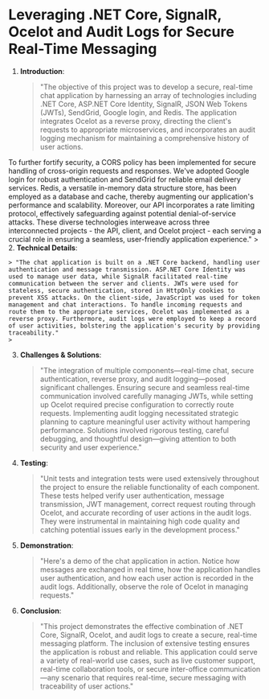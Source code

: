 # Leveraging .NET Core, SignalR, Ocelot and Audit Logs for Secure Real-Time Messaging

1. **Introduction**:
    
    > "The objective of this project was to develop a secure, real-time chat application by harnessing an array of technologies including .NET Core, ASP.NET Core Identity, SignalR, JSON Web Tokens (JWTs), SendGrid, Google login, and Redis. The application integrates Ocelot as a reverse proxy, directing the client's requests to appropriate microservices, and incorporates an audit logging mechanism for maintaining a comprehensive history of user actions.

To further fortify security, a CORS policy has been implemented for secure handling of cross-origin requests and responses. We've adopted Google login for robust authentication and SendGrid for reliable email delivery services. Redis, a versatile in-memory data structure store, has been employed as a database and cache, thereby augmenting our application's performance and scalability. Moreover, our API incorporates a rate limiting protocol, effectively safeguarding against potential denial-of-service attacks.
These diverse technologies interweave across three interconnected projects - the API, client, and Ocelot project - each serving a crucial role in ensuring a seamless, user-friendly application experience."
    >
2. **Technical Details**:
    
    > "The chat application is built on a .NET Core backend, handling user authentication and message transmission. ASP.NET Core Identity was used to manage user data, while SignalR facilitated real-time communication between the server and clients. JWTs were used for stateless, secure authentication, stored in HttpOnly cookies to prevent XSS attacks. On the client-side, JavaScript was used for token management and chat interactions. To handle incoming requests and route them to the appropriate services, Ocelot was implemented as a reverse proxy. Furthermore, audit logs were employed to keep a record of user activities, bolstering the application's security by providing traceability."
    > 
3. **Challenges & Solutions**:
    
    > "The integration of multiple components—real-time chat, secure authentication, reverse proxy, and audit logging—posed significant challenges. Ensuring secure and seamless real-time communication involved carefully managing JWTs, while setting up Ocelot required precise configuration to correctly route requests. Implementing audit logging necessitated strategic planning to capture meaningful user activity without hampering performance. Solutions involved rigorous testing, careful debugging, and thoughtful design—giving attention to both security and user experience."
    > 
4. **Testing**:
    
    > "Unit tests and integration tests were used extensively throughout the project to ensure the reliable functionality of each component. These tests helped verify user authentication, message transmission, JWT management, correct request routing through Ocelot, and accurate recording of user actions in the audit logs. They were instrumental in maintaining high code quality and catching potential issues early in the development process."
    > 
5. **Demonstration**:
    
    > "Here's a demo of the chat application in action. Notice how messages are exchanged in real time, how the application handles user authentication, and how each user action is recorded in the audit logs. Additionally, observe the role of Ocelot in managing requests."
    > 
6. **Conclusion**:
    
    > "This project demonstrates the effective combination of .NET Core, SignalR, Ocelot, and audit logs to create a secure, real-time messaging platform. The inclusion of extensive testing ensures the application is robust and reliable. This application could serve a variety of real-world use cases, such as live customer support, real-time collaboration tools, or secure inter-office communication—any scenario that requires real-time, secure messaging with traceability of user actions."
    >
